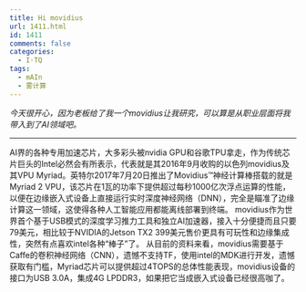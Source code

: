```yaml
---
title: Hi movidius
url: 1411.html
id: 1411
comments: false
categories:
  - I·TQ
tags:
  - mAIn
  - 雾计算
---
```


_今天很开心，因为老板给了我一个movidius让我研究，可以算是从职业层面将我带入到了AI领域吧。_

* * *

AI界的各种专用加速芯片，大多彩头被nvidia GPU和谷歌TPU拿走，作为传统芯片巨头的Intel必然会有所表示，代表就是其2016年9月收购的以色列movidius及其VPU Myriad。英特尔2017年7月20日推出了Movidius™神经计算棒搭载的就是Myriad 2 VPU，该芯片在1瓦的功率下提供超过每秒1000亿次浮点运算的性能，以便在边缘嵌入式设备上直接运行实时深度神经网络（DNN），完全是瞄准了边缘计算这一领域，这使得各种人工智能应用都能离线部署到终端。 movidius作为世界首个基于USB模式的深度学习推力工具和独立AI加速器，接入十分便捷而且只要79美元，相比较于NVIDIA的Jetson TX2 399美元售价更具有可玩性和边缘集成性，突然有点喜欢intel各种“棒子”了。 从目前的资料来看，movidius需要基于Caffe的卷积神经网络（CNN），遗憾不支持TF，使用intel的MDK进行开发，遗憾获取有门槛，Myriad芯片可以提供超过4TOPS的总体性能表现，movidius设备的接口为USB 3.0A，集成4G LPDDR3，如果把它当成嵌入式设备已经很高咖了。